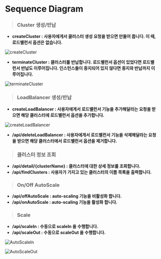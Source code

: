 # Sequence Diagram

> ### Cluster 생성/반납

* **createCluster : 사용자에게서 클러스터 생성 요청을 받으면 만들어 줍니다. 이 때, 로드밸런서 옵션은 없습니다.**

![createCluster](../images/createCluster.png)



* **terminateCluster : 클러스터를 반납합니다. 로드밸런서 옵션이 있었다면 로드밸런서 반납도 이루어집니다. 인스턴스들이 중지되어 있지 않다면 중지와 반납까지 이루어집니다.**

![terminateCluster](../images/terminateCluster.png)





> ### LoadBalancer 생성/반납

* **createLoadBalancer : 사용자에게서 로드밸런서 기능을 추가해달라는 요청을 받으면 해당 클러스터에 로드밸런서 옵션을 추가합니다.**

![createLoadBalancer](../images/createLoadBalancer.PNG)



* **/api/deleteLoadBalancer : 사용자에게서 로드밸런서 기능을 삭제해달라는 요청을 받으면 해당 클러스터에서 로드밸런서 옵션을 제거합니다.**





> ### 클러스터 정보 조회



* **/api/detail/{clusterName} : 클러스터에 대한 상세 정보를 조회합니다.**
* **/api/findClusters : 사용자가 가지고 있는 클러스터의 이름 목록을 출력합니다.**





> ### On/Off AutoScale

* **/api/offAutoScale : auto-scaling 기능을 비활성화 합니다.**
* **/api/onAutoScale : auto-scaling 기능을 활성화 합니다.**





> ### Scale



* **/api/scaleIn : 수동으로 scaleIn 을 수행합니다.**
* **/api/scaleOut : 수동으로 scaleOut 을 수행합니다.**

![AutoScaleIn](../images/AutoScaleIn.PNG)

![AutoScaleOut](../images/AutoScaleOut.png)

